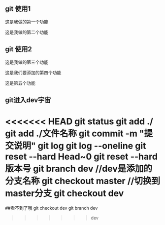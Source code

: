 ## git 使用1

这是我做的第一个功能

这是我做的第二个功能

## git 使用2 

这是我做的第三个功能

这是我们要添加的第四个功能

这是第五个功能

## git进入dev宇宙

<<<<<<< HEAD
git status
git add ./   
git add ./文件名称
git commit -m "提交说明"
git log
git log --oneline
git reset --hard Head~0
git reset --hard 版本号
git branch dev   //dev是添加的分支名称
git checkout master //切换到master分支
git checkout dev
=======
##看不到了哦
 git checkout dev
 git branch dev
>>>>>>> dev
